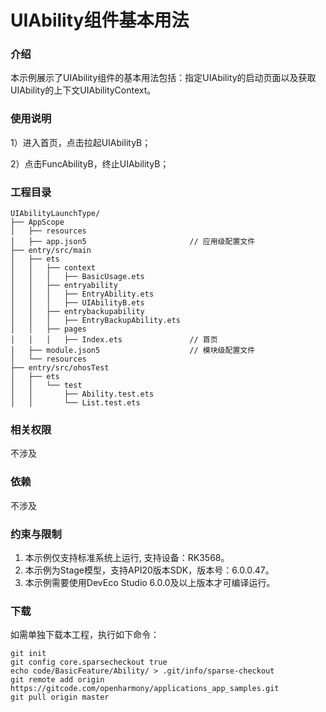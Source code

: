 # UIAbility组件基本用法

### 介绍
本示例展示了UIAbility组件的基本用法包括：指定UIAbility的启动页面以及获取UIAbility的上下文UIAbilityContext。

### 使用说明

1）进入首页，点击拉起UIAbilityB；

2）点击FuncAbilityB，终止UIAbilityB；

### 工程目录
```
UIAbilityLaunchType/
├── AppScope
│   ├── resources
│   ├── app.json5                       // 应用级配置文件
├── entry/src/main
│   ├── ets
│   │   ├── context
│   │   │   ├── BasicUsage.ets
│   │   ├── entryability
│   │   │   ├── EntryAbility.ets
│   │   │   ├── UIAbilityB.ets
│   │   ├── entrybackupability
│   │   │   ├── EntryBackupAbility.ets
│   │   ├── pages
│   │   │   ├── Index.ets               // 首页
│   ├── module.json5                    // 模块级配置文件
│   └── resources
├── entry/src/ohosTest
│   ├── ets
│   │   └── test
│   │       ├── Ability.test.ets
│   │       └── List.test.ets
```

### 相关权限
不涉及
### 依赖
不涉及
### 约束与限制
1. 本示例仅支持标准系统上运行, 支持设备：RK3568。
2. 本示例为Stage模型，支持API20版本SDK，版本号：6.0.0.47。
3. 本示例需要使用DevEco Studio 6.0.0及以上版本才可编译运行。
### 下载
如需单独下载本工程，执行如下命令：
```
git init
git config core.sparsecheckout true
echo code/BasicFeature/Ability/ > .git/info/sparse-checkout
git remote add origin https://gitcode.com/openharmony/applications_app_samples.git
git pull origin master
```